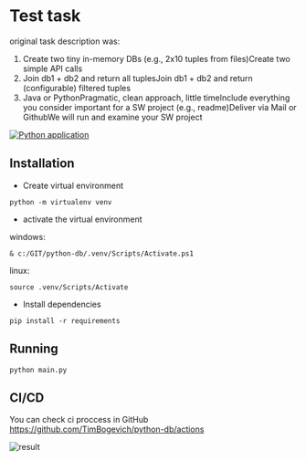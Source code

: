 # Test task 

original task description was:
1. Create two tiny in-memory DBs (e.g., 2x10 tuples from files)Create two simple API calls
2. Join db1 + db2 and return all tuplesJoin db1 + db2 and return (configurable) filtered tuples
3. Java or PythonPragmatic, clean approach, little timeInclude everything you consider important for a SW project (e.g., readme)Deliver via Mail or GithubWe will run and examine your SW project


[![Python application](https://github.com/TimBogevich/python-db/actions/workflows/python-app.yml/badge.svg)](https://github.com/TimBogevich/python-db/actions/workflows/python-app.yml)



## Installation
* Create virtual environment
```
python -m virtualenv venv
```
* activate the virtual environment

windows:
```
& c:/GIT/python-db/.venv/Scripts/Activate.ps1
```
linux:
```
source .venv/Scripts/Activate
```

* Install dependencies
```
pip install -r requirements
```


## Running

```
python main.py
```

## CI/CD

You can check ci proccess in GitHub
https://github.com/TimBogevich/python-db/actions


![result](https://snipboard.io/j4peSQ.jpg "result")
